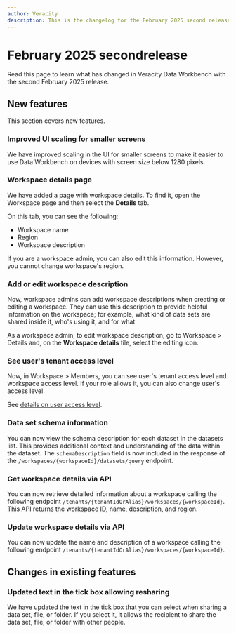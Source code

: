 ```yaml
---
author: Veracity
description: This is the changelog for the February 2025 second release of Data Workbench.
---
```

# February 2025 secondrelease
Read this page to learn what has changed in Veracity Data Workbench with the second February 2025 release.

## New features
This section covers new features.

### Improved UI scaling for smaller screens
We have improved scaling in the UI for smaller screens to make it easier to use Data Workbench on devices with screen size below 1280 pixels.

### Workspace details page
We have added a page with workspace details. To find it, open the Workspace page and then select the **Details** tab.

On this tab, you can see the following:
* Workspace name
* Region
* Workspace description

If you are a workspace admin, you can also edit this information. However, you cannot change workspace's region.


### Add or edit workspace description
Now, workspace admins can add workspace descriptions when creating or editing a workspace. They can use this description to provide helpful information on the workspace; for example, what kind of data sets are shared inside it, who's using it, and for what.

As a workspace admin, to edit workspace description, go to Workspace > Details and, on the **Workspace details** tile, select the editing icon.

### See user's tenant access level
Now, in Workspace > Members, you can see user's tenant access level and workspace access level. If your role allows it, you can also change user's access level.

See [details on user access level](../usermanagement.md).

### Data set schema information
You can now view the schema description for each dataset in the datasets list. This provides additional context and understanding of the data within the dataset. The `schemaDescription` field is now included in the response of the `/workspaces/{workspaceId}/datasets/query` endpoint.

### Get workspace details via API
You can now retrieve detailed information about a workspace calling the following endpoint `/tenants/{tenantIdOrAlias}/workspaces/{workspaceId}`. This API returns the workspace ID, name, description, and region.

### Update workspace details via API
You can now update the name and description of a workspace calling the following endpoint `/tenants/{tenantIdOrAlias}/workspaces/{workspaceId}`.

## Changes in existing features

### Updated text in the tick box allowing resharing
We have updated the text in the tick box that you can select when sharing a data set, file, or folder. If you select it, it allows the recipient to share the data set, file, or folder with other people.